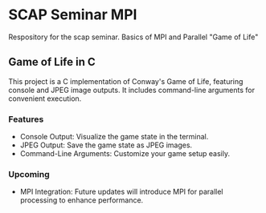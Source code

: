 # SCAP Seminar MPI
 Respository for the scap seminar. Basics of MPI and Parallel "Game of Life"

## Game of Life in C
This project is a C implementation of Conway's Game of Life, featuring console and JPEG image outputs. It includes command-line arguments for convenient execution.

### Features
- Console Output: Visualize the game state in the terminal.
- JPEG Output: Save the game state as JPEG images.
- Command-Line Arguments: Customize your game setup easily.

### Upcoming
- MPI Integration: Future updates will introduce MPI for parallel processing to enhance performance.